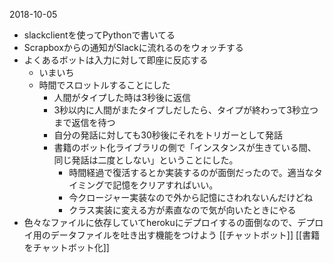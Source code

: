 
2018-10-05
- slackclientを使ってPythonで書いてる
- Scrapboxからの通知がSlackに流れるのをウォッチする
- よくあるボットは入力に対して即座に反応する
    - いまいち
    - 時間でスロットルすることにした
        - 人間がタイプした時は3秒後に返信
        - 3秒以内に人間がまたタイプしだしたら、タイプが終わって3秒立つまで返信を待つ
        - 自分の発話に対しても30秒後にそれをトリガーとして発話
        - 書籍のボット化ライブラリの側で「インスタンスが生きている間、同じ発話は二度としない」ということにした。
            - 時間経過で復活するとか実装するのが面倒だったので。適当なタイミングで記憶をクリアすればいい。
            - 今クロージャー実装なので外から記憶にさわれないんだけどね
            - クラス実装に変える方が素直なので気が向いたときにやる
- 色々なファイルに依存していてherokuにデプロイするの面倒なので、デプロイ用のデータファイルを吐き出す機能をつけよう
[[チャットボット]] [[書籍をチャットボット化]]
